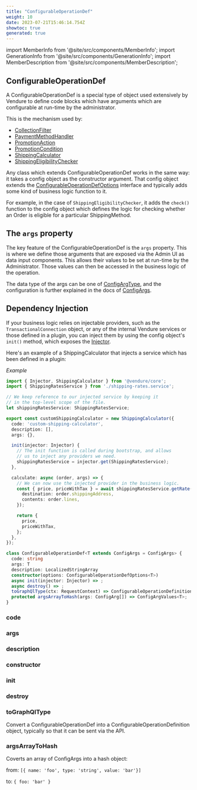 ```yaml
---
title: "ConfigurableOperationDef"
weight: 10
date: 2023-07-21T15:46:14.754Z
showtoc: true
generated: true
---
```

<!-- This file was generated from the Vendure source. Do not modify. Instead, re-run the "docs:build" script -->
import MemberInfo from '@site/src/components/MemberInfo';
import GenerationInfo from '@site/src/components/GenerationInfo';
import MemberDescription from '@site/src/components/MemberDescription';


## ConfigurableOperationDef

<GenerationInfo sourceFile="packages/core/src/common/configurable-operation.ts" sourceLine="335" packageName="@vendure/core" />

A ConfigurableOperationDef is a special type of object used extensively by Vendure to define
code blocks which have arguments which are configurable at run-time by the administrator.

This is the mechanism used by:

* <a href='/reference/typescript-api/configuration/collection-filter#collectionfilter'>CollectionFilter</a>
* <a href='/reference/typescript-api/payment/payment-method-handler#paymentmethodhandler'>PaymentMethodHandler</a>
* <a href='/reference/typescript-api/promotions/promotion-action#promotionaction'>PromotionAction</a>
* <a href='/reference/typescript-api/promotions/promotion-condition#promotioncondition'>PromotionCondition</a>
* <a href='/reference/typescript-api/shipping/shipping-calculator#shippingcalculator'>ShippingCalculator</a>
* <a href='/reference/typescript-api/shipping/shipping-eligibility-checker#shippingeligibilitychecker'>ShippingEligibilityChecker</a>

Any class which extends ConfigurableOperationDef works in the same way: it takes a
config object as the constructor argument. That config object extends the <a href='/reference/typescript-api/configurable-operation-def/configurable-operation-def-options#configurableoperationdefoptions'>ConfigurableOperationDefOptions</a>
interface and typically adds some kind of business logic function to it.

For example, in the case of `ShippingEligibilityChecker`,
it adds the `check()` function to the config object which defines the logic for checking whether an Order is eligible
for a particular ShippingMethod.

## The `args` property

The key feature of the ConfigurableOperationDef is the `args` property. This is where we define those
arguments that are exposed via the Admin UI as data input components. This allows their values to
be set at run-time by the Administrator. Those values can then be accessed in the business logic
of the operation.

The data type of the args can be one of <a href='/reference/typescript-api/configurable-operation-def/config-arg-type#configargtype'>ConfigArgType</a>, and the configuration is further explained in
the docs of <a href='/reference/typescript-api/configurable-operation-def/config-args#configargs'>ConfigArgs</a>.

## Dependency Injection
If your business logic relies on injectable providers, such as the `TransactionalConnection` object, or any of the
internal Vendure services or those defined in a plugin, you can inject them by using the config object's
`init()` method, which exposes the <a href='/reference/typescript-api/common/injector#injector'>Injector</a>.

Here's an example of a ShippingCalculator that injects a service which has been defined in a plugin:

*Example*

```ts
import { Injector, ShippingCalculator } from '@vendure/core';
import { ShippingRatesService } from './shipping-rates.service';

// We keep reference to our injected service by keeping it
// in the top-level scope of the file.
let shippingRatesService: ShippingRatesService;

export const customShippingCalculator = new ShippingCalculator({
  code: 'custom-shipping-calculator',
  description: [],
  args: {},

  init(injector: Injector) {
    // The init function is called during bootstrap, and allows
    // us to inject any providers we need.
    shippingRatesService = injector.get(ShippingRatesService);
  },

  calculate: async (order, args) => {
    // We can now use the injected provider in the business logic.
    const { price, priceWithTax } = await shippingRatesService.getRate({
      destination: order.shippingAddress,
      contents: order.lines,
    });

    return {
      price,
      priceWithTax,
    };
  },
});
```

```ts title="Signature"
class ConfigurableOperationDef<T extends ConfigArgs = ConfigArgs> {
  code: string
  args: T
  description: LocalizedStringArray
  constructor(options: ConfigurableOperationDefOptions<T>)
  async init(injector: Injector) => ;
  async destroy() => ;
  toGraphQlType(ctx: RequestContext) => ConfigurableOperationDefinition;
  protected argsArrayToHash(args: ConfigArg[]) => ConfigArgValues<T>;
}
```

<div className="members-wrapper">

### code

<MemberInfo kind="property" type="string"   />


### args

<MemberInfo kind="property" type="T"   />


### description

<MemberInfo kind="property" type="<a href='/reference/typescript-api/configurable-operation-def/localized-string-array#localizedstringarray'>LocalizedStringArray</a>"   />


### constructor

<MemberInfo kind="method" type="(options: <a href='/reference/typescript-api/configurable-operation-def/configurable-operation-def-options#configurableoperationdefoptions'>ConfigurableOperationDefOptions</a>&#60;T&#62;) => ConfigurableOperationDef"   />


### init

<MemberInfo kind="method" type="(injector: <a href='/reference/typescript-api/common/injector#injector'>Injector</a>) => "   />


### destroy

<MemberInfo kind="method" type="() => "   />


### toGraphQlType

<MemberInfo kind="method" type="(ctx: <a href='/reference/typescript-api/request/request-context#requestcontext'>RequestContext</a>) => ConfigurableOperationDefinition"   />

Convert a ConfigurableOperationDef into a ConfigurableOperationDefinition object, typically
so that it can be sent via the API.
### argsArrayToHash

<MemberInfo kind="method" type="(args: ConfigArg[]) => ConfigArgValues&#60;T&#62;"   />

Coverts an array of ConfigArgs into a hash object:

from:
`[{ name: 'foo', type: 'string', value: 'bar'}]`

to:
`{ foo: 'bar' }`


</div>
